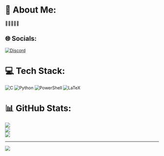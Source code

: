 # 💫 About Me:
👩🏻‍💻🇲🇦 


## 🌐 Socials:
[![Discord](https://img.shields.io/badge/Discord-%237289DA.svg?logo=discord&logoColor=white)](https://discord.gg/https://discord.gg/SBPcTbD83Z) 

# 💻 Tech Stack:
![C](https://img.shields.io/badge/c-%2300599C.svg?style=for-the-badge&logo=c&logoColor=white) ![Python](https://img.shields.io/badge/python-3670A0?style=for-the-badge&logo=python&logoColor=ffdd54) ![PowerShell](https://img.shields.io/badge/PowerShell-%235391FE.svg?style=for-the-badge&logo=powershell&logoColor=white) ![LaTeX](https://img.shields.io/badge/latex-%23008080.svg?style=for-the-badge&logo=latex&logoColor=white)
# 📊 GitHub Stats:
![](https://github-readme-stats.vercel.app/api?username=oViqa&theme=aura&hide_border=false&include_all_commits=false&count_private=false)<br/>
![](https://github-readme-streak-stats.herokuapp.com/?user=oViqa&theme=aura&hide_border=false)<br/>
![](https://github-readme-stats.vercel.app/api/top-langs/?username=oViqa&theme=aura&hide_border=false&include_all_commits=false&count_private=false&layout=compact)

---
[![](https://visitcount.itsvg.in/api?id=oViqa&icon=0&color=0)](https://visitcount.itsvg.in)
